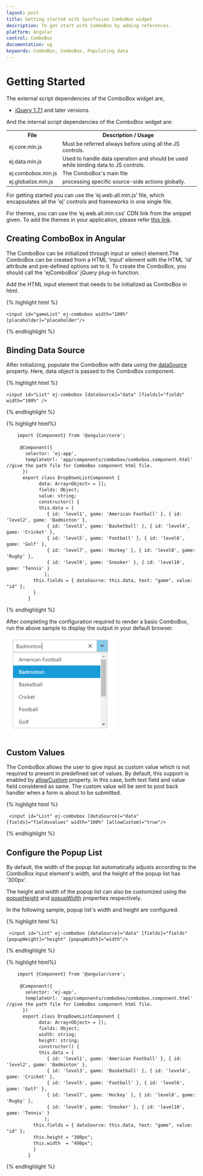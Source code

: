 ```yaml
---
layout: post
title: Getting started with Syncfusion ComboBox widget
description: To get start with ComboBox by adding references.
platform: Angular
control: ComboBox
documentation: ug
keywords: ComboBox, ComboBox, Populating data
---
```


# Getting Started

The external script dependencies of the ComboBox widget are,

* [jQuery 1.7.1](http://jquery.com/) and later versions.

And the internal script dependencies of the ComboBox widget are:

<table>
	<tr>
		<th>File </th>
		<th>Description / Usage </th>
	</tr>
	<tr>
		<td>ej.core.min.js</td>
		<td>Must be referred always before using all the JS controls.</td>
	</tr>
	<tr>
		<td>ej.data.min.js</td>
		<td>Used to handle data operation and should be used while binding data to JS controls.</td>
	</tr>
	<tr>
		<td>ej.combobox.min.js</td>
		<td>The ComboBox's main file</td>
	</tr>
	<tr>
		<td>ej.globalize.min.js</td>
		<td>processing specific source-side actions globally.</td>
	</tr>
</table>

For getting started you can use the ‘ej.web.all.min.js’ file, which encapsulates all the 'ej' controls and frameworks in one single file.<br/> 

For themes, you can use the ‘ej.web.all.min.css’ CDN link from the snippet given. To add the themes in your application, please refer [this link](https://help.syncfusion.com/js/theming-in-essential-javascript-components#adding-specific-theme-to-your-application).

## Creating ComboBox in Angular

The ComboBox can be initialized through input or select element.The ComboBox can be created from a HTML ‘input’ element with the HTML 'id' attribute and pre-defined options set to it. To create the ComboBox, you should call the 'ejComboBox' jQuery plug-in function.

Add the HTML input element that needs to be initialized as ComboBox in html.

{% highlight html %}
	
	<input id="gameList" ej-combobox width="100%" [placeholder]="placeholder"/>
			
{% endhighlight %}

## Binding Data Source

After initializing, populate the ComboBox with data using the [dataSource](https://help.syncfusion.com/api/js/ejcombobox#members:datasource) property. Here, data object is passed to the ComboBox component.	
	
{% highlight html %}
	
	<input id="List" ej-combobox [dataSource]="data" [fields]="fields" width="100%" />
			
{% endhighlight %}
		
{% highlight html%}	
	
		import {Component} from '@angular/core';

         @Component({
           selector: 'ej-app',
           templateUrl: 'app/components/combobox/combobox.component.html' //give the path file for ComboBox component html file.
          })
          export class DropDownListComponent {
                data: Array<Object> = [];
                fields: Object;
                value: string;
                constructor() {
                this.data = [
                   { id: 'level1', game: 'American Football' }, { id: 'level2', game: 'Badminton' },
	               { id: 'level3', game: 'Basketball' }, { id: 'level4', game: 'Cricket' },
	               { id: 'level5', game: 'Football' }, { id: 'level6', game: 'Golf' },
	               { id: 'level7', game: 'Hockey' }, { id: 'level8', game: 'Rugby' },
	               { id: 'level9', game: 'Snooker' }, { id: 'level10', game: 'Tennis' }
                  ];
              this.fields = { dataSource: this.data, text: "game", value: "id" };
              }
            }		
	
{% endhighlight %}

After completing the configuration required to render a basic ComboBox, run the above sample to display the output in your default browser.
	
![Data](Getting-Started_images/Getting-Started_img1.png)

## Custom Values

The ComboBox allows the user to give input as custom value which is not required to present in predefined set of values. By default, this support is enabled by [allowCustom](https://help.syncfusion.com/api/js/ejcombobox#members:allowcustom) property. In this case, both text field and value field considered as same. The custom value will be sent to post back handler when a form is about to be submitted.

{% highlight html %}
	
	 <input id="List" ej-combobox [dataSource]="data" [fields]="fieldsvalues" width="100%" [allowCustom]="true"/>
			
{% endhighlight %}


## Configure the Popup List

By default, the width of the popup list automatically adjusts according to the ComboBox input element's width, and the height of the popup list has '300px'.

The height and width of the popup list can also be customized using the [popupHeight](https://help.syncfusion.com/api/js/ejcombobox#members:popupheight) and [popupWidth](https://help.syncfusion.com/api/js/ejcombobox#members:popupwidth) properties respectively.

In the following sample, popup list's width and height are configured.

{% highlight html %}

	 <input id="List" ej-combobox [dataSource]="data" [fields]="fields"  [popupHeight]="height" [popupWidth]="width"/>

{% endhighlight %}
	
{% highlight html%}	
	
		import {Component} from '@angular/core';

         @Component({
           selector: 'ej-app',
           templateUrl: 'app/components/combobox/combobox.component.html' //give the path file for ComboBox component html file.
          })
          export class DropDownListComponent {
                data: Array<Object> = [];
                fields: Object;
                width: string;
				height: string;
                constructor() {
                this.data = [
                   { id: 'level1', game: 'American Football' }, { id: 'level2', game: 'Badminton' },
	               { id: 'level3', game: 'Basketball' }, { id: 'level4', game: 'Cricket' },
	               { id: 'level5', game: 'Football' }, { id: 'level6', game: 'Golf' },
	               { id: 'level7', game: 'Hockey' }, { id: 'level8', game: 'Rugby' },
	               { id: 'level9', game: 'Snooker' }, { id: 'level10', game: 'Tennis' }
                  ];
              this.fields = { dataSource: this.data, text: "game", value: "id" };
			  this.height = "300px";
			  this.width  = "400px";
              }
            }		
	
{% endhighlight %}

